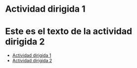 
# Actividad dirigida 1

# Este es el texto de la actividad dirigida 2

- [Actividad dirigida 1](ad1.md)
- [Actividad dirigida 2](ad2.md)




